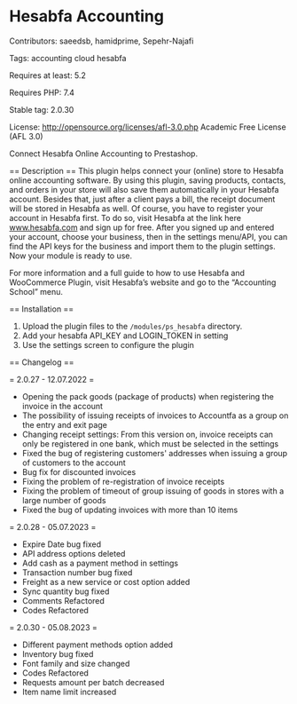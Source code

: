 #  Hesabfa Accounting 

Contributors: saeedsb, hamidprime, Sepehr-Najafi

Tags: accounting cloud hesabfa

Requires at least: 5.2

Requires PHP: 7.4

Stable tag: 2.0.30

License: http://opensource.org/licenses/afl-3.0.php  Academic Free License (AFL 3.0)


Connect Hesabfa Online Accounting to Prestashop.

== Description ==
This plugin helps connect your (online) store to Hesabfa online accounting software. By using this plugin, saving products, contacts, and orders in your store will also save them automatically in your Hesabfa account. Besides that, just after a client pays a bill, the receipt document will be stored in Hesabfa as well. Of course, you have to register your account in Hesabfa first. To do so, visit Hesabfa at the link here www.hesabfa.com and sign up for free. After you signed up and entered your account, choose your business, then in the settings menu/API, you can find the API keys for the business and import them to the plugin settings. Now your module is ready to use.

For more information and a full guide to how to use Hesabfa and WooCommerce Plugin, visit Hesabfa’s website and go to the “Accounting School” menu.

== Installation ==
1. Upload the plugin files to the `/modules/ps_hesabfa` directory.
2. Add your hesabfa API_KEY and LOGIN_TOKEN in setting
3. Use the settings screen to configure the plugin

== Changelog ==

= 2.0.27 - 12.07.2022 =
* Opening the pack goods (package of products) when registering the invoice in the account
* The possibility of issuing receipts of invoices to Accountfa as a group on the entry and exit page
* Changing receipt settings: From this version on, invoice receipts can only be registered in one bank, which must be selected in the settings
* Fixed the bug of registering customers' addresses when issuing a group of customers to the account
* Bug fix for discounted invoices
* Fixing the problem of re-registration of invoice receipts
* Fixing the problem of timeout of group issuing of goods in stores with a large number of goods
* Fixed the bug of updating invoices with more than 10 items

= 2.0.28 - 05.07.2023 =
* Expire Date bug fixed
* API address options deleted
* Add cash as a payment method in settings
* Transaction number bug fixed
* Freight as a new service or cost option added
* Sync quantity bug fixed
* Comments Refactored
* Codes Refactored

= 2.0.30 - 05.08.2023 =
* Different payment methods option added
* Inventory bug fixed
* Font family and size changed
* Codes Refactored
* Requests amount per batch decreased
* Item name limit increased
